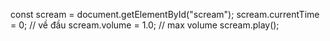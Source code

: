 const scream = document.getElementById("scream");
scream.currentTime = 0; // về đầu
scream.volume = 1.0;    // max volume
scream.play();
